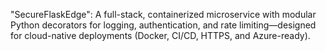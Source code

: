 "SecureFlaskEdge":
A full-stack, containerized microservice with modular Python decorators for logging, authentication, and rate limiting—designed for cloud-native deployments (Docker, CI/CD, HTTPS, and Azure-ready).
